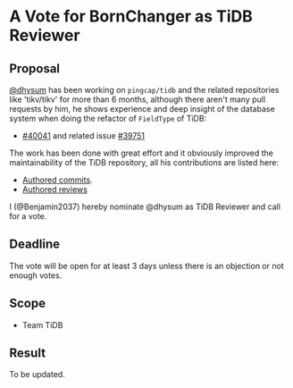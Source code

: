 # A Vote for BornChanger as TiDB Reviewer

## Proposal

[@dhysum](https://github.com/dhysum) has been working on `pingcap/tidb` and the related repositories like 'tikv/tikv' for more than 6 months, although there aren't many pull requests by him, he shows experience and deep insight of the database system when doing the refactor of `FieldType` of TiDB:

* [#40041](https://github.com/pingcap/tidb/issues/40041) and related issue [#39751](https://github.com/pingcap/tidb/pull/39751)

The work has been done with great effort and it obviously improved the maintainability of the TiDB repository, all his contributions are listed here:

* [Authored commits](https://github.com/pingcap/tidb/commits?author=dhysum).
* [Authored reviews](https://github.com/pingcap/tidb/pulls?q=is%3Apr+reviewed-by%3Adhysum)

I (@Benjamin2037) hereby nominate @dhysum as TiDB Reviewer and call for a vote.

## Deadline

The vote will be open for at least 3 days unless there is an objection or not enough votes.

## Scope

* Team TiDB

## Result

To be updated.